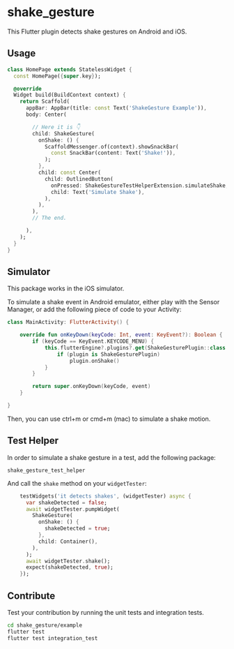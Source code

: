 # shake_gesture

This Flutter plugin detects shake gestures on Android and iOS.

## Usage

```dart
class HomePage extends StatelessWidget {
  const HomePage({super.key});

  @override
  Widget build(BuildContext context) {
    return Scaffold(
      appBar: AppBar(title: const Text('ShakeGesture Example')),
      body: Center(

		// Here it is 👇
        child: ShakeGesture(
          onShake: () {
            ScaffoldMessenger.of(context).showSnackBar(
              const SnackBar(content: Text('Shake!')),
            );
          },
          child: const Center(
            child: OutlinedButton(
              onPressed: ShakeGestureTestHelperExtension.simulateShake,
              child: Text('Simulate Shake'),
            ),
          ),
        ),
		// The end.

      ),
    );
  }
}
```

## Simulator

This package works in the iOS simulator.

To simulate a shake event in Android emulator, either play with the Sensor Manager, or add the following piece of code to your Activity:

```kotlin
class MainActivity: FlutterActivity() {

    override fun onKeyDown(keyCode: Int, event: KeyEvent?): Boolean {
        if (keyCode == KeyEvent.KEYCODE_MENU) {
            this.flutterEngine?.plugins?.get(ShakeGesturePlugin::class.java).let { plugin ->
                if (plugin is ShakeGesturePlugin)
                    plugin.onShake()
            }
        }

        return super.onKeyDown(keyCode, event)
    }

}
```

Then, you can use ctrl+m or cmd+m (mac) to simulate a shake motion.

## Test Helper

In order to simulate a shake gesture in a test, add the following package:

`shake_gesture_test_helper`

And call the `shake` method on your `widgetTester`:

```dart
    testWidgets('it detects shakes', (widgetTester) async {
      var shakeDetected = false;
      await widgetTester.pumpWidget(
        ShakeGesture(
          onShake: () {
            shakeDetected = true;
          },
          child: Container(),
        ),
      );
      await widgetTester.shake();
      expect(shakeDetected, true);
    });
```

## Contribute

Test your contribution by running the unit tests and integration tests.

```sh
cd shake_gesture/example
flutter test
flutter test integration_test
```
